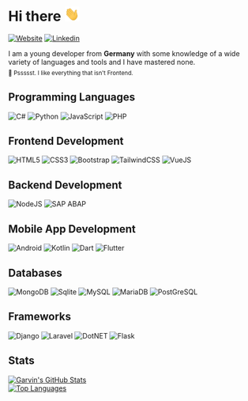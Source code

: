 # Hi there <img src="https://raw.githubusercontent.com/LaurenceRawlings/LaurenceRawlings/master/images/wave.gif" width="30px">

[![Website](https://img.shields.io/website?label=schaub.work&style=for-the-badge&url=https%3A%2F%2Fschaub.work&logo=cloudflare&logoColor=orange&labelColor=151515&color=orange)](https://schaub.work)
[![Linkedin](https://img.shields.io/badge/Linkedin-Connect-informational?style=for-the-badge&logo=linkedin&logoColor=orange&labelColor=151515&color=orange)](https://www.linkedin.com/in/garvin-schaub/)

I am a young developer from __Germany__ with some knowledge of a wide variety of languages and tools and I have mastered none.
<br/>
<sub>🤫 Pssssst. I like everything that isn't Frontend.</sub>

## Programming Languages
![C#](https://img.shields.io/badge/CSharp-informational?style=for-the-badge&logo=csharp&logoColor=orange&color=151515)
![Python](https://img.shields.io/badge/Python-informational?style=for-the-badge&logo=python&logoColor=orange&color=151515)
![JavaScript](https://img.shields.io/badge/JavaScript-informational?style=for-the-badge&logo=javascript&logoColor=orange&color=151515)
![PHP](https://img.shields.io/badge/PHP-informational?style=for-the-badge&logo=php&logoColor=orange&color=151515)

## Frontend Development
![HTML5](https://img.shields.io/badge/HTML5-informational?style=for-the-badge&logo=html5&logoColor=orange&color=151515)
![CSS3](https://img.shields.io/badge/CSS3-informational?style=for-the-badge&logo=css3&logoColor=orange&color=151515)
![Bootstrap](https://img.shields.io/badge/Bootstrap-informational?style=for-the-badge&logo=bootstrap&logoColor=orange&color=151515)
![TailwindCSS](https://img.shields.io/badge/Tailwind-informational?style=for-the-badge&logo=Tailwind%20CSS&logoColor=orange&color=151515)
![VueJS](https://img.shields.io/badge/Vue.js-informational?style=for-the-badge&logo=Vue.js&logoColor=orange&color=151515)

## Backend Development
![NodeJS](https://img.shields.io/badge/Node.js-informational?style=for-the-badge&logo=Node.js&logoColor=orange&color=151515)
![SAP ABAP](https://img.shields.io/badge/SAP%20ABAP-informational?style=for-the-badge&logo=sap&logoColor=orange&color=151515)

## Mobile App Development
![Android](https://img.shields.io/badge/Android-informational?style=for-the-badge&logo=android&logoColor=orange&color=151515)
![Kotlin](https://img.shields.io/badge/Kotlin-informational?style=for-the-badge&logo=kotlin&logoColor=orange&color=151515)
![Dart](https://img.shields.io/badge/Dart-informational?style=for-the-badge&logo=dart&logoColor=orange&color=151515)
![Flutter](https://img.shields.io/badge/Flutter-informational?style=for-the-badge&logo=flutter&logoColor=orange&color=151515)

## Databases
![MongoDB](https://img.shields.io/badge/MongoDB-informational?style=for-the-badge&logo=mongodb&logoColor=orange&color=151515)
![Sqlite](https://img.shields.io/badge/Sqlite-informational?style=for-the-badge&logo=sqlite&logoColor=orange&color=151515)
![MySQL](https://img.shields.io/badge/MySQL-informational?style=for-the-badge&logo=mysql&logoColor=orange&color=151515)
![MariaDB](https://img.shields.io/badge/MariaDB-informational?style=for-the-badge&logo=mariadb&logoColor=orange&color=151515)
![PostGreSQL](https://img.shields.io/badge/PostGreSQL-informational?style=for-the-badge&logo=PostGreSQL&logoColor=orange&color=151515)

## Frameworks
![Django](https://img.shields.io/badge/Django-informational?style=for-the-badge&logo=django&logoColor=orange&color=151515)
![Laravel](https://img.shields.io/badge/Laravel-informational?style=for-the-badge&logo=laravel&logoColor=orange&color=151515)
![DotNET](https://img.shields.io/badge/DotNET-informational?style=for-the-badge&logo=dotnet&logoColor=orange&color=151515)
![Flask](https://img.shields.io/badge/Flask-informational?style=for-the-badge&logo=flask&logoColor=orange&color=151515)

## Stats

[![Garvin's GitHub Stats](https://github-readme-stats.vercel.app/api?username=GarvinSchaub&count_private=true&show_icons=true&theme=dark&hide_border=true&border_radius=0&custom_title=Statistics)](https://github.com/GarvinSchaub)
<br/>
[![Top Languages](https://github-readme-stats.vercel.app/api/top-langs/?username=GarvinSchaub&langs_count=10&layout=compact&theme=dark&card_width=445&hide_border=true&border_radius=0)](https://github.com/GarvinSchaub)
